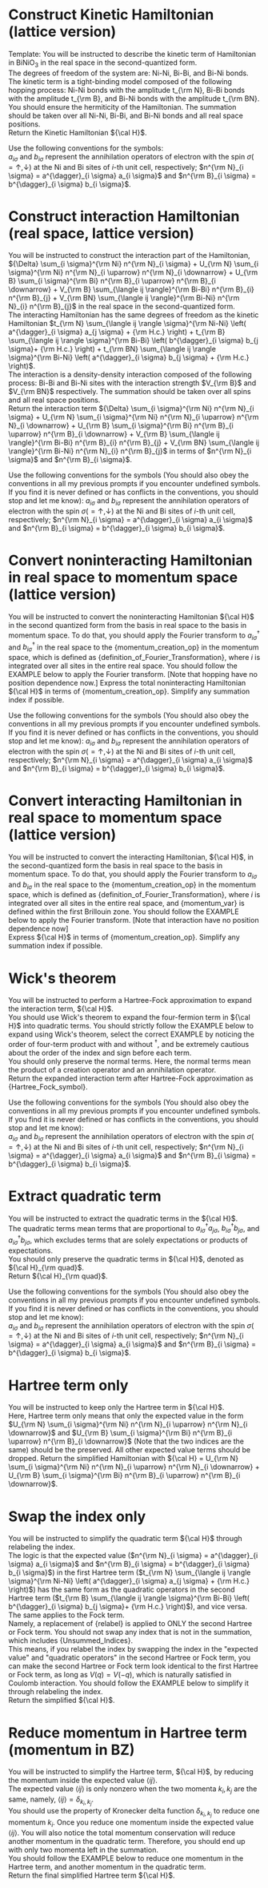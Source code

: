 # Construct Kinetic Hamiltonian (lattice version)
Template:
You will be instructed to describe the kinetic term of Hamiltonian in BiNiO$_3$ in the real space in the second-quantized form.   
The degrees of freedom of the system are: Ni-Ni, Bi-Bi, and Bi-Ni bonds.     
The kinetic term is a tight-binding model composed of the following hopping process: 
Ni-Ni bonds with the amplitude t_{\rm N}, Bi-Bi bonds with the amplitude t_{\rm B}, and Bi-Ni bonds with the amplitude t_{\rm BN}.
You should ensure the hermiticity of the Hamiltonian.
The summation should be taken over all Ni-Ni, Bi-Bi, and Bi-Ni bonds and all real space positions.  
Return the Kinetic Hamiltonian ${\cal H}$.

Use the following conventions for the symbols:  
$a_{i \sigma}$ and $b_{i \sigma}$ represent the annihilation operators of electron with the spin $\sigma(=\uparrow, \downarrow)$ at the Ni and Bi sites of $i$-th unit cell, respectively; 
$n^{\rm N}_{i \sigma} = a^{\dagger}_{i \sigma} a_{i \sigma}$ and $n^{\rm B}_{i \sigma} = b^{\dagger}_{i \sigma} b_{i \sigma}$.

# Construct interaction Hamiltonian (real space, lattice version)
You will be instructed to construct the interaction part of the Hamiltonian, ${\Delta} \sum_{i \sigma}^{\rm Ni} n^{\rm N}_{i \sigma} + U_{\rm N} \sum_{i \sigma}^{\rm Ni} n^{\rm N}_{i \uparrow} n^{\rm N}_{i \downarrow} + U_{\rm B} \sum_{i \sigma}^{\rm Bi} n^{\rm B}_{i \uparrow} n^{\rm B}_{i \downarrow} + V_{\rm B} \sum_{\langle ij \rangle}^{\rm Bi-Bi} n^{\rm B}_{i} n^{\rm B}_{j} + V_{\rm BN} \sum_{\langle ij \rangle}^{\rm Bi-Ni} n^{\rm N}_{i} n^{\rm B}_{j}$ in the real space in the second-quantized form.   
The interacting Hamiltonian has the same degrees of freedom as the kinetic Hamiltonian $t_{\rm N} \sum_{\langle ij \rangle \sigma}^{\rm Ni-Ni} \left( a^{\dagger}_{i \sigma} a_{j \sigma} + {\rm H.c.} \right) + t_{\rm B} \sum_{\langle ij \rangle \sigma}^{\rm Bi-Bi} \left( b^{\dagger}_{i \sigma} b_{j \sigma}+ {\rm H.c.} \right) + t_{\rm BN} \sum_{\langle ij \rangle \sigma}^{\rm Bi-Ni} \left( a^{\dagger}_{i \sigma} b_{j \sigma} + {\rm H.c.} \right)$.  
The interaction is a density-density interaction composed of the following process:
Bi-Bi and Bi-Ni sites with the interaction strength $V_{\rm B}$ and $V_{\rm BN}$ respectively.
The summation should be taken over all spins and all real space positions.  
Return the interaction term ${\Delta} \sum_{i \sigma}^{\rm Ni} n^{\rm N}_{i \sigma} + U_{\rm N} \sum_{i \sigma}^{\rm Ni} n^{\rm N}_{i \uparrow} n^{\rm N}_{i \downarrow} + U_{\rm B} \sum_{i \sigma}^{\rm Bi} n^{\rm B}_{i \uparrow} n^{\rm B}_{i \downarrow} + V_{\rm B} \sum_{\langle ij \rangle}^{\rm Bi-Bi} n^{\rm B}_{i} n^{\rm B}_{j} + V_{\rm BN} \sum_{\langle ij \rangle}^{\rm Bi-Ni} n^{\rm N}_{i} n^{\rm B}_{j}$ in terms of $n^{\rm N}_{i \sigma}$ and $n^{\rm B}_{i \sigma}$.

Use the following conventions for the symbols (You should also obey the conventions in all my previous prompts if you encounter undefined symbols. If you find it is never defined or has conflicts in the conventions, you should stop and let me know): 
$a_{i \sigma}$ and $b_{i \sigma}$ represent the annihilation operators of electron with the spin $\sigma(=\uparrow, \downarrow)$ at the Ni and Bi sites of $i$-th unit cell, respectively; 
$n^{\rm N}_{i \sigma} = a^{\dagger}_{i \sigma} a_{i \sigma}$ and $n^{\rm B}_{i \sigma} = b^{\dagger}_{i \sigma} b_{i \sigma}$.

# Convert noninteracting Hamiltonian in real space to momentum space (lattice version)
You will be instructed to convert the noninteracting Hamiltonian ${\cal H}$ in the second quantized form from the basis in real space to the basis in momentum space. 
To do that, you should apply the Fourier transform to $a^{\dagger}_{i \sigma}$ and $b^{\dagger}_{i \sigma}$ in the real space to the {momentum_creation_op} in the momentum space, which is defined as {definition_of_Fourier_Transformation}, where $i$ is integrated over all sites in the entire real space. You should follow the EXAMPLE below to apply the Fourier transform. [Note that hopping have no position dependence now.]
Express the total noninteracting Hamiltonian ${\cal H}$ in terms of {momentum_creation_op}. Simplify any summation index if possible.

Use the following conventions for the symbols (You should also obey the conventions in all my previous prompts if you encounter undefined symbols. If you find it is never defined or has conflicts in the conventions, you should stop and let me know):
$a_{i \sigma}$ and $b_{i \sigma}$ represent the annihilation operators of electron with the spin $\sigma(=\uparrow, \downarrow)$ at the Ni and Bi sites of $i$-th unit cell, respectively; 
$n^{\rm N}_{i \sigma} = a^{\dagger}_{i \sigma} a_{i \sigma}$ and $n^{\rm B}_{i \sigma} = b^{\dagger}_{i \sigma} b_{i \sigma}$.

# Convert interacting Hamiltonian in real space to momentum space (lattice version)
You will be instructed to convert the interacting Hamiltonian, ${\cal H}$, in the second-quantized form the basis in real space to the basis in momentum space.
To do that, you should apply the Fourier transform to $a_{i \sigma}$ and $b_{i \sigma}$ in the real space to the {momentum_creation_op} in the momentum space, which is defined as {definition_of_Fourier_Transformation}, where $i$ is integrated over all sites in the entire real space, and {momentum_var} is defined within the first Brillouin zone. You should follow the EXAMPLE below to apply the Fourier transform. [Note that interaction have no position dependence now]  
Express ${\cal H}$ in terms of {momentum_creation_op}. Simplify any summation index if possible.

# Wick's theorem
You will be instructed to perform a Hartree-Fock approximation to expand the interaction term, ${\cal H}$.  
You should use Wick's theorem to expand the four-fermion term in ${\cal H}$ into quadratic terms. You should strictly follow the EXAMPLE below to expand using Wick's theorem, select the correct EXAMPLE by noticing the order of four-term product with and without ${{}}^\dagger$, and be extremely cautious about the order of the index and sign before each term.  
You should only preserve the normal terms. Here, the normal terms mean the product of a creation operator and an annihilation operator.  
Return the expanded interaction term after Hartree-Fock approximation as {Hartree_Fock_symbol}.

Use the following conventions for the symbols (You should also obey the conventions in all my previous prompts if you encounter undefined symbols. If you find it is never defined or has conflicts in the conventions, you should stop and let me know):  
$a_{i \sigma}$ and $b_{i \sigma}$ represent the annihilation operators of electron with the spin $\sigma(=\uparrow, \downarrow)$ at the Ni and Bi sites of $i$-th unit cell, respectively; 
$n^{\rm N}_{i \sigma} = a^{\dagger}_{i \sigma} a_{i \sigma}$ and $n^{\rm B}_{i \sigma} = b^{\dagger}_{i \sigma} b_{i \sigma}$.

# Extract quadratic term
You will be instructed to extract the quadratic terms in the ${\cal H}$.  
The quadratic terms mean terms that are proportional to $a^{\dagger}_{i \sigma} a_{j \sigma}$, $b^{\dagger}_{i \sigma} b_{j \sigma}$, and $a^{\dagger}_{i \sigma} b_{j \sigma}$, which excludes terms that are solely expectations or products of expectations.  
You should only preserve the quadratic terms in ${\cal H}$, denoted as ${\cal H}_{\rm quad}$.  
Return ${\cal H}_{\rm quad}$.  

Use the following conventions for the symbols (You should also obey the conventions in all my previous prompts if you encounter undefined symbols. If you find it is never defined or has conflicts in the conventions, you should stop and let me know):  
$a_{i \sigma}$ and $b_{i \sigma}$ represent the annihilation operators of electron with the spin $\sigma(=\uparrow, \downarrow)$ at the Ni and Bi sites of $i$-th unit cell, respectively; 
$n^{\rm N}_{i \sigma} = a^{\dagger}_{i \sigma} a_{i \sigma}$ and $n^{\rm B}_{i \sigma} = b^{\dagger}_{i \sigma} b_{i \sigma}$.

# Hartree term only
You will be instructed to keep only the Hartree term in ${\cal H}$.  
Here, Hartree term only means that only the expected value in the form $U_{\rm N} \sum_{i \sigma}^{\rm Ni} n^{\rm N}_{i \uparrow} n^{\rm N}_{i \downarrow}$ and $U_{\rm B} \sum_{i \sigma}^{\rm Bi} n^{\rm B}_{i \uparrow} n^{\rm B}_{i \downarrow}$ (Note that the two indices are the same) should be the preserved. All other expected value terms should be dropped.
Return the simplified Hamiltonian with ${\cal H} = U_{\rm N} \sum_{i \sigma}^{\rm Ni} n^{\rm N}_{i \uparrow} n^{\rm N}_{i \downarrow} + U_{\rm B} \sum_{i \sigma}^{\rm Bi} n^{\rm B}_{i \uparrow} n^{\rm B}_{i \downarrow}$.

# Swap the index only
You will be instructed to simplify the quadratic term ${\cal H}$ through relabeling the index.  
The logic is that the expected value ($n^{\rm N}_{i \sigma} = a^{\dagger}_{i \sigma} a_{i \sigma}$ and $n^{\rm B}_{i \sigma} = b^{\dagger}_{i \sigma} b_{i \sigma}$) in the first Hartree term ($t_{\rm N} \sum_{\langle ij \rangle \sigma}^{\rm Ni-Ni} \left( a^{\dagger}_{i \sigma} a_{j \sigma} + {\rm H.c.} \right)$) has the same form as the quadratic operators in the second Hartree term ($t_{\rm B} \sum_{\langle ij \rangle \sigma}^{\rm Bi-Bi} \left( b^{\dagger}_{i \sigma} b_{j \sigma}+ {\rm H.c.} \right)$), and vice versa. The same applies to the Fock term.  
Namely, a replacement of {relabel} is applied to ONLY the second Hartree or Fock term. You should not swap any index that is not in the summation, which includes {Unsummed_Indices}.  
This means, if you relabel the index by swapping the index in the "expected value" and "quadratic operators" in the second Hartree or Fock term, you can make the second Hartree or Fock term look identical to the first Hartree or Fock term, as long as $V(q)=V(-q)$, which is naturally satisfied in Coulomb interaction. You should follow the EXAMPLE below to simplify it through relabeling the index.  
Return the simplified ${\cal H}$.

# Reduce momentum in Hartree term (momentum in BZ)
You will be instructed to simplify the Hartree term, ${\cal H}$, by reducing the momentum inside the expected value $\langle ij \rangle$.  
The expected value $\langle ij \rangle$ is only nonzero when the two momenta $k_i,k_j$ are the same, namely, $\langle ij \rangle = \delta_{{k_i,k_j}}$.  
You should use the property of Kronecker delta function $\delta_{{k_i,k_j}}$ to reduce one momentum $k_i$.
Once you reduce one momentum inside the expected value $\langle ij \rangle$. You will also notice the total momentum conservation will reduce another momentum in the quadratic term. Therefore, you should end up with only two momenta left in the summation.  
You should follow the EXAMPLE below to reduce one momentum in the Hartree term, and another momentum in the quadratic term.  
Return the final simplified Hartree term ${\cal H}$.

